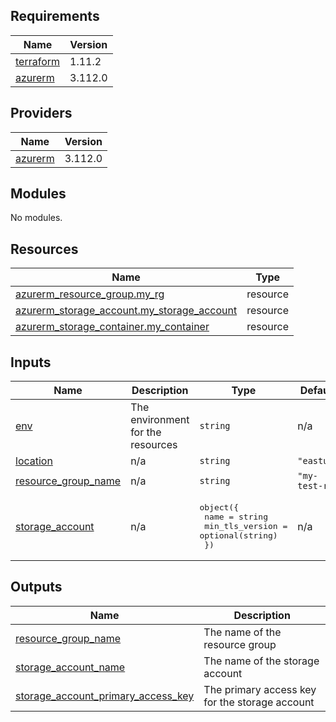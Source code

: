 ## Requirements

| Name | Version |
|------|---------|
| <a name="requirement_terraform"></a> [terraform](#requirement\_terraform) | 1.11.2 |
| <a name="requirement_azurerm"></a> [azurerm](#requirement\_azurerm) | 3.112.0 |

## Providers

| Name | Version |
|------|---------|
| <a name="provider_azurerm"></a> [azurerm](#provider\_azurerm) | 3.112.0 |

## Modules

No modules.

## Resources

| Name | Type |
|------|------|
| [azurerm_resource_group.my_rg](https://registry.terraform.io/providers/hashicorp/azurerm/3.112.0/docs/resources/resource_group) | resource |
| [azurerm_storage_account.my_storage_account](https://registry.terraform.io/providers/hashicorp/azurerm/3.112.0/docs/resources/storage_account) | resource |
| [azurerm_storage_container.my_container](https://registry.terraform.io/providers/hashicorp/azurerm/3.112.0/docs/resources/storage_container) | resource |

## Inputs

| Name | Description | Type | Default | Required |
|------|-------------|------|---------|:--------:|
| <a name="input_env"></a> [env](#input\_env) | The environment for the resources | `string` | n/a | yes |
| <a name="input_location"></a> [location](#input\_location) | n/a | `string` | `"eastus"` | no |
| <a name="input_resource_group_name"></a> [resource\_group\_name](#input\_resource\_group\_name) | n/a | `string` | `"my-test-rg"` | no |
| <a name="input_storage_account"></a> [storage\_account](#input\_storage\_account) | n/a | <pre>object({<br/>    name            = string<br/>    min_tls_version = optional(string)<br/>  })</pre> | n/a | yes |

## Outputs

| Name | Description |
|------|-------------|
| <a name="output_resource_group_name"></a> [resource\_group\_name](#output\_resource\_group\_name) | The name of the resource group |
| <a name="output_storage_account_name"></a> [storage\_account\_name](#output\_storage\_account\_name) | The name of the storage account |
| <a name="output_storage_account_primary_access_key"></a> [storage\_account\_primary\_access\_key](#output\_storage\_account\_primary\_access\_key) | The primary access key for the storage account |
